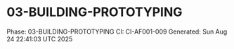 # 03-BUILDING-PROTOTYPING
Phase: 03-BUILDING-PROTOTYPING
CI: CI-AF001-009
Generated: Sun Aug 24 22:41:03 UTC 2025

